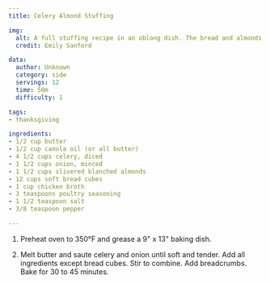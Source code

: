 ```yaml
---
title: Celery Almond Stuffing

img:
  alt: A full stuffing recipe in an oblong dish. The bread and almonds on top are crispy.
  credit: Emily Sanford

data:
  author: Unknown
  category: side
  servings: 12
  time: 50m
  difficulty: 1

tags:
- thanksgiving

ingredients:
- 1/2 cup butter
- 1/2 cup canola oil (or all butter)
- 4 1/2 cups celery, diced
- 1 1/2 cups onion, minced
- 1 1/2 cups slivered blanched almonds
- 12 cups soft bread cubes
- 1 cup chicken broth
- 3 teaspoons poultry seasoning
- 1 1/2 teaspoon salt
- 3/8 teaspoon pepper

---
```


1. Preheat oven to 350°F and grease a 9" x 13" baking dish.

2. Melt butter and saute celery and onion until soft and tender. Add all ingredients except bread cubes. Stir to combine. Add breadcrumbs. Bake for 30 to 45 minutes.